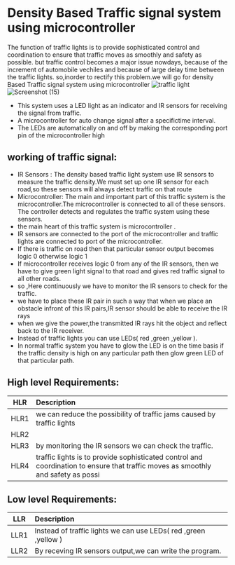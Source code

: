 
# Density Based Traffic signal system using microcontroller

The function of traffic lights is to provide sophisticated control and coordination to ensure that traffic moves as smoothly and safety as possible.
but traffic control becomes a major issue nowdays, because of the increment of automobile vechiles and because of large delay time between the traffic lights.
so,inorder to rectify this problem.we will go for density Based Traffic signal system using microcontroller
![traffic light](https://user-images.githubusercontent.com/98826329/154789753-173bc634-9b45-438c-92b5-d5259628c818.png)  ![Screenshot (15)](https://user-images.githubusercontent.com/98826329/154787734-9b36b464-f20a-4a65-b1d2-55fcededefbe.png)



* This system uses a LED light as an indicator and  IR sensors for receiving the signal from traffic.
* A microcontroller for auto change signal after a specifictime interval.
* The LEDs are automatically on and off by making the corresponding port pin of the microcontroller high

## working of traffic signal:
* IR Sensors : The density based traffic light system use IR sensors to measure the traffic density.We must set up one IR sensor for each road,so these sensors will always detect traffic on that route
* Microcontroller: The main and important part of this traffic system is the microcontroller.The microcontroller is connected to all of these sensors. The controller detects and regulates the traffic system using these sensors.
* the main heart of this traffic system is microcontroller .
* IR sensors are connected to the port of the microcontroller and traffic lights are connected to port of the microcontroller.
*  If there is traffic on road then that particular sensor output becomes logic 0 otherwise logic 1
*  If microcontroller receives logic 0 from any of the IR sensors, then we have to give green light signal to that road and gives red traffic signal to  all other roads.
* so ,Here continuously we have to monitor the IR sensors to check for the traffic.
*  we have to place these IR pair in such a way that when we place an obstacle infront of this IR pairs,IR sensor should be able to receive the IR rays 
*   when we give the power,the transmitted IR rays hit the object and reflect back to the IR receiver.
* Instead of traffic lights you can use LEDs( red ,green ,yellow ).             
*  In normal traffic system you have to glow the LED is on the time basis if the traffic density is high on any particular path 
then glow green LED of that particular path.
             

## High level Requirements:
 |    HLR                        |              Description                  |  
 |-------------------------------|:------------------------------------------|
 |  HLR1                         |   we can reduce the possibility of traffic jams caused by traffic lights   |
 | HLR2                          ||system use IR sensors to measure the traffic density |
 | HLR3                          | by monitoring the IR sensors we can check the traffic. |
 | HLR4                          |   traffic lights is to provide sophisticated control and coordination to ensure that traffic moves as smoothly and safety as possi  |
 
## Low level Requirements:
|    LLR       |              Description                  |
|-------------------------------|:------------------------------------------|
| LLR1 | Instead of traffic lights we can use LEDs( red ,green ,yellow ) |
| LLR2 | By receving IR sensors output,we can write the program.|
